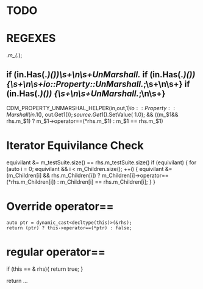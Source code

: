 # TODO

# REGEXES
.*m_(.*);

if \(in.Has(.*)\(\)\)\s+\n\s+UnMarshall.*
if \(in.Has(.*)\(\)\) \{\s+\n\s+io::Property::UnMarshall.*;\s+\n\s+}
if \(in.Has(.*)\(\)\) \{\s+\n\s+UnMarshall.*;\n\s+}
---
CDM_PROPERTY_UNMARSHAL_HELPER(in,out,$1)
io::Property::Marshall(in.$1(), out.Get$1());
source.Get$1().SetValue( 1.0);
&& ((m_$1&& rhs.m_$1) ? m_$1->operator==(*rhs.m_$1) : m_$1 == rhs.m_$1)


# Iterator Equivilance Check
  equivilant &= m_testSuite.size() == rhs.m_testSuite.size()
  if (equivilant) {
    for (auto i = 0; equivilant && i < m_Children.size(); ++i) {
      equivilant &= (m_Children[i] && rhs.m_Children[i])
        ? m_Children[i]->operator==(*rhs.m_Children[i])
        : m_Children[i] == rhs.m_Children[i];
    }
  }
# Override operator==

    auto ptr = dynamic_cast<decltype(this)>(&rhs);
    return (ptr) ? this->operator==(*ptr) : false;

# regular operator==

if (this == & rhs){
    return true;
}

return ...